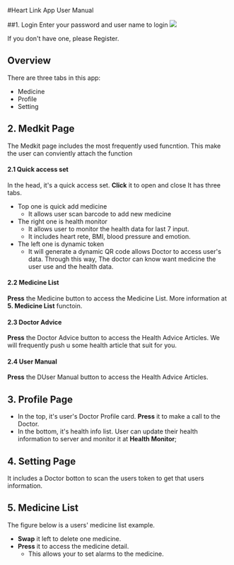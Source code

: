 #Heart Link App User Manual

##1. Login
Enter your password and user name to login
![](./readmeImg/)

If you don't have one, please Register.

## Overview
There are three tabs in this app:
* Medicine 
* Profile
* Setting

## 2. Medkit Page
The Medkit page includes the most frequently used
funcntion. This make the user can conviently attach the function

#### 2.1 Quick access set
In the head, it's a quick access set.
**Click** it to open and close
It has three tabs. 
* Top one is quick add medicine
  * It allows user scan barcode to add new medicine
* The right one is health monitor
  * It allows user to monitor the health data for last 7 input.
  * It includes heart rete, BMI, blood pressure and emotion.
* The left one is dynamic token
  * It will generate a dynamic QR code allows Doctor to access user's
    data. Through this way, The doctor can know want medicine the user use and the health data.
#### 2.2 Medicine List
**Press** the Medicine button to access the Medicine List.
More information at **5. Medicine List** functoin.
#### 2.3 Doctor Advice
**Press** the Doctor Advice button to access the Health Advice Articles.
We will frequently push u some health article that suit for you.
#### 2.4 User Manual
**Press** the DUser Manual button to access the Health Advice Articles.

## 3. Profile Page
* In the top, it's user's Doctor Profile card.
**Press** it to make a call to the Doctor.
* In the bottom, it's health info list. User can update their health information to server
and monitor it at **Health Monitor**;

## 4. Setting Page
It includes a Doctor botton to scan the users token to get that users information.

## 5. Medicine List
The figure below is a users' medicine list example.
* **Swap** it left to delete one medicine.
* **Press** it to access the medicine detail.
  * This allows your to set alarms to the medicine.

